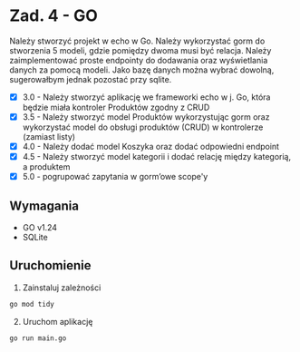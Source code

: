 # Zad. 4 - GO
Należy stworzyć projekt w echo w Go. Należy wykorzystać gorm do
stworzenia 5 modeli, gdzie pomiędzy dwoma musi być relacja. Należy
zaimplementować proste endpointy do dodawania oraz wyświetlania danych
za pomocą modeli. Jako bazę danych można wybrać dowolną, sugerowałbym
jednak pozostać przy sqlite.
- [x] 3.0 - Należy stworzyć aplikację we frameworki echo w j. Go, która będzie
  miała kontroler Produktów zgodny z CRUD
- [x] 3.5 - Należy stworzyć model Produktów wykorzystując gorm oraz
  wykorzystać model do obsługi produktów (CRUD) w kontrolerze (zamiast
  listy)
- [x] 4.0 - Należy dodać model Koszyka oraz dodać odpowiedni endpoint
- [x] 4.5 - Należy stworzyć model kategorii i dodać relację między kategorią,
  a produktem
- [x] 5.0 - pogrupować zapytania w gorm’owe scope'y

## Wymagania
- GO v1.24
- SQLite

## Uruchomienie
1. Zainstaluj zależności
```bash
go mod tidy
```
2. Uruchom aplikację
```bash
go run main.go
```